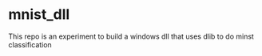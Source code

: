 # mnist_dll
This repo is an experiment to build a windows dll that uses dlib to do minst classification
